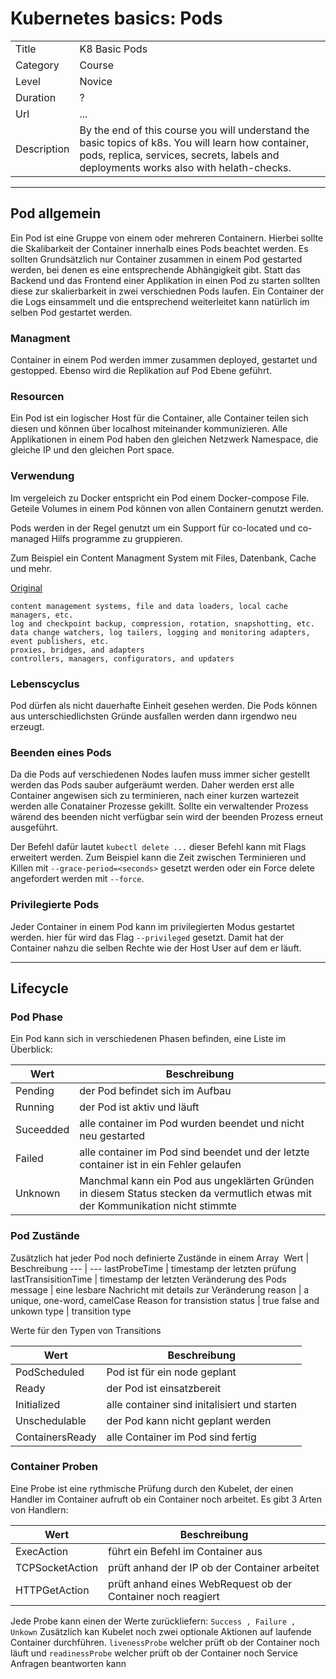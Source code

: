 # Kubernetes basics:  Pods

|||
|---|---|
| Title | K8 Basic Pods |
| Category | Course |
| Level | Novice |
| Duration | ? |
| Url | ... |
| Description | By the end of this course you will understand the basic topics of k8s. You will learn how container, pods, replica, services, secrets, labels and deployments works also with helath-checks.   |

---

## Pod allgemein

Ein Pod ist eine Gruppe von einem oder mehreren Containern. Hierbei sollte die Skalibarkeit der Container innerhalb eines Pods beachtet werden. Es sollten Grundsätzlich nur Container zusammen in einem Pod gestarted werden, bei denen es eine entsprechende Abhängigkeit gibt.
Statt das Backend und das Frontend einer Applikation in einen Pod zu starten sollten diese zur skalierbarkeit in zwei verschiednen Pods laufen. Ein Container der die Logs einsammelt und die entsprechend weiterleitet kann natürlich im selben Pod gestartet werden.

### Managment

Container in einem Pod werden immer zusammen deployed, gestartet und gestopped. Ebenso wird die Replikation auf Pod Ebene geführt.

### Resourcen

Ein Pod ist ein logischer Host für die Container, alle Container teilen sich diesen und können über localhost miteinander kommunizieren. Alle Applikationen in einem Pod haben den gleichen Netzwerk Namespace, die gleiche IP und den gleichen Port space.

### Verwendung

Im vergeleich zu Docker entspricht ein Pod einem Docker-compose File. Geteile Volumes in einem Pod können von allen Containern genutzt werden.

Pods werden in der Regel genutzt um ein Support für co-located und co-managed Hilfs programme zu gruppieren.

Zum Beispiel ein Content Managment System mit Files, Datenbank, Cache und mehr.

[Original](https://kubernetes.io/docs/concepts/workloads/pods/pod/)

```text
content management systems, file and data loaders, local cache managers, etc.
log and checkpoint backup, compression, rotation, snapshotting, etc.
data change watchers, log tailers, logging and monitoring adapters, event publishers, etc.
proxies, bridges, and adapters
controllers, managers, configurators, and updaters
```

### Lebenscyclus

Pod dürfen als nicht dauerhafte Einheit gesehen werden. Die Pods können aus unterschiedlichsten Gründe ausfallen werden dann irgendwo neu erzeugt.

### Beenden eines Pods

Da die Pods auf verschiedenen Nodes laufen muss immer sicher gestellt werden das Pods sauber aufgeräumt werden. Daher werden erst alle Container angewisen sich zu terminieren, nach einer kurzen wartezeit werden alle Conatainer Prozesse gekillt. Sollte ein verwaltender Prozess wärend des beenden nicht verfügbar sein wird der beenden Prozess erneut ausgeführt.

Der Befehl dafür lautet `kubectl delete ...` dieser Befehl kann mit Flags erweitert werden. Zum Beispiel kann die Zeit zwischen Terminieren und Killen mit `--grace-period=<seconds>` gesetzt werden oder ein Force delete angefordert werden mit `--force`.

### Privilegierte Pods

Jeder Container in einem Pod kann im privilegierten Modus gestartet werden. hier für wird das Flag `--privileged` gesetzt. Damit hat der Container nahzu die selben Rechte wie der Host User auf dem er läuft.

---

## Lifecycle

### Pod Phase

Ein Pod kann sich in verschiedenen Phasen befinden, eine Liste im Überblick:

Wert | Beschreibung
--- | ---
Pending | der Pod befindet sich im Aufbau
Running | der Pod ist aktiv und läuft
Suceedded | alle container im Pod wurden beendet und nicht neu gestarted
Failed | alle container im Pod sind beendet und der letzte container ist in ein Fehler gelaufen
Unknown | Manchmal kann ein Pod aus ungeklärten Gründen in diesem Status stecken da vermutlich etwas mit der Kommunikation nicht stimmte

### Pod Zustände

Zusätzlich hat jeder Pod noch definierte Zustände in einem Array
 Wert | Beschreibung
 --- | ---
lastProbeTime | timestamp der letzten prüfung
lastTransisitionTime | timestamp der letzten Veränderung des Pods
message | eine lesbare Nachricht mit details zur Veränderung
reason | a unique, one-word, camelCase Reason for transistion
status | true false and unkown
type | transition type

Werte für den Typen von Transitions

Wert | Beschreibung
--- | ---
PodScheduled | Pod ist für ein node geplant
Ready | der Pod ist einsatzbereit
Initialized | alle container sind initalisiert und starten
Unschedulable | der Pod kann nicht geplant werden
ContainersReady | alle Container im Pod sind fertig

### Container Proben

Eine Probe ist eine rythmische Prüfung durch den Kubelet, der einen Handler im Container aufruft ob ein Container noch arbeitet. Es gibt 3 Arten von Handlern:

Wert | Beschreibung
--- | ---
ExecAction | führt ein Befehl im Container aus
TCPSocketAction | prüft anhand der IP ob der Container arbeitet
HTTPGetAction | prüft anhand eines WebRequest ob der Container noch reagiert

Jede Probe kann einen der Werte zurückliefern: `Success , Failure , Unkown`
Zusätzlich kan Kubelet noch zwei optionale Aktionen auf laufende Container durchführen.
`livenessProbe` welcher prüft ob der Container noch läuft und `readinessProbe` welcher prüft ob der Container noch Service Anfragen beantworten kann